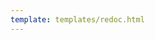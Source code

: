 ```yaml
---
template: templates/redoc.html
---
```


<redoc spec-url="../../apis/restapis/authenticators.yaml" theme='{{redoc_theme}}'></redoc>
